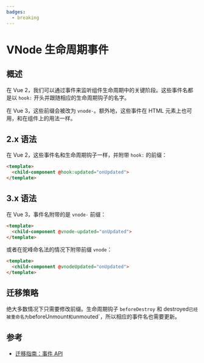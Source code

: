 ```yaml
---
badges:
  - breaking
---
```


# VNode 生命周期事件 <MigrationBadges :badges="$frontmatter.badges" />

## 概述

在 Vue 2，我们可以通过事件来监听组件生命周期中的关键阶段。这些事件名都是以 `hook:` 开头并跟随相应的生命周期钩子的名字。

在 Vue 3，这些前缀会被改为 `vnode-`。额外地，这些事件在 HTML 元素上也可用，和在组件上的用法一样。

## 2.x 语法

在 Vue 2，这些事件名和生命周期钩子一样，并附带 `hook:` 的前缀：

```html
<template>
  <child-component @hook:updated="onUpdated">
</template>
```

## 3.x 语法

在 Vue 3，事件名附带的是 `vnode-` 前缀：

```html
<template>
  <child-component @vnode-updated="onUpdated">
</template>
```

或者在驼峰命名法的情况下附带前缀 `vnode`：

```html
<template>
  <child-component @vnodeUpdated="onUpdated">
</template>
```

## 迁移策略

绝大多数情况下只需要修改前缀。生命周期钩子 `beforeDestroy` 和 destroyed` 已经被重命名为 `beforeUnmount` 和 `unmouted`，所以相应的事件名也需要更新。

## 参考

- [迁移指南：事件 API](/guide/migration/events-api.html)
